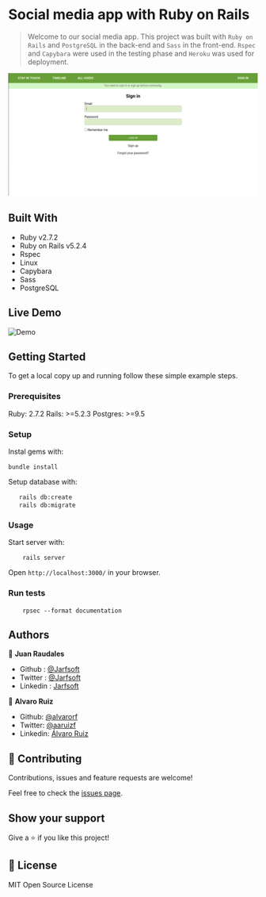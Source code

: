 # Social media app with Ruby on Rails

> Welcome to our social media app. This project was built with `Ruby on Rails` and `PostgreSQL` in the back-end and `Sass` in the front-end. `Rspec` and `Capybara` were used in the testing phase and `Heroku` was used for deployment.

![screenshot](./app/assets/images/screenshot.png)

## Built With

- Ruby v2.7.2
- Ruby on Rails v5.2.4
- Rspec
- Linux
- Capybara
- Sass
- PostgreSQL

## Live Demo

![Demo](https://ror-social-media-net.herokuapp.com/)


## Getting Started

To get a local copy up and running follow these simple example steps.

### Prerequisites

Ruby: 2.7.2
Rails: >=5.2.3
Postgres: >=9.5

### Setup

Instal gems with:

```
bundle install
```

Setup database with:

```
   rails db:create
   rails db:migrate
```

### Usage

Start server with:

```
    rails server
```

Open `http://localhost:3000/` in your browser.

### Run tests

```
    rpsec --format documentation
```

## Authors

👤 **Juan Raudales**

- Github : [@Jarfsoft](https://github.com/Jarfsoft)
- Twitter : [@Jarfsoft](https://twitter.com/Jarfsoft)
- Linkedin : [Jarfsoft](https://www.linkedin.com/in/juan-raudales-flores-7b0a3b113/)

👤 **Alvaro Ruiz**

- Github: [@alvarorf](https://github.com/alvarorf)
- Twitter: [@aaruizf](https://twitter.com/aaruizf)
- Linkedin: [Álvaro Ruiz](https://www.linkedin.com/in/alvaro-andr%C3%A9s-ruiz-florez/)

## 🤝 Contributing

Contributions, issues and feature requests are welcome!

Feel free to check the [issues page](issues/).

## Show your support

Give a ⭐️ if you like this project!

## 📝 License

MIT Open Source License

